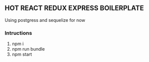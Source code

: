 ## HOT REACT REDUX EXPRESS BOILERPLATE

Using postgress and sequelize for now

### Intructions
1. npm i
2. npm run bundle
3. npm start